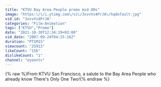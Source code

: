 ```yaml
---
title: "KTVU Bay Area People promo mid 80s"
image: "https:\/\/i.ytimg.com\/vi\/3xvvVs4PrJA\/hqdefault.jpg"
vid_id: "3xvvVs4PrJA"
categories: "Film-Animation"
tags: ["KTVU","Promo"]
date: "2021-10-20T12:34:19+03:00"
vid_date: "2007-09-24T04:25:16Z"
duration: "PT1M1S"
viewcount: "25913"
likeCount: "156"
dislikeCount: "1"
channel: "eyeontv"
---
```

{% raw %}From KTVU San Francisco, a salute to the Bay Area People who already know There's Only One Two!{% endraw %}

